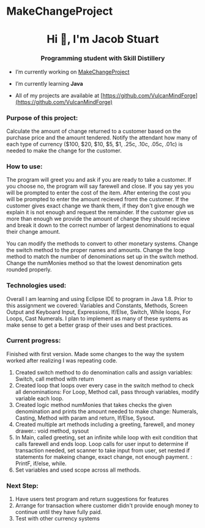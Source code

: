 # MakeChangeProject

<h1 align="center">Hi 👋, I'm Jacob Stuart</h1>
<h3 align="center">Programming student with Skill Distillery</h3>

- I’m currently working on [MakeChangeProject](https://github.com/VulcanMindForge/MakeChangeProject)

- I’m currently learning **Java**

- All of my projects are available at [https://github.com/VulcanMindForge](https://github.com/VulcanMindForge)

<h3 align="left">Purpose of this project:</h3>
 <p align="left"> Calculate the amount of change returned to a customer based on the purchase price and the amount tendered. Notify the attendant how many of each type of currency ($100, $20, $10, $5, $1, .25c, .10c, .05c, .01c) is needed to make the change for the customer.</p>

<h3 align="left">How to use:</h3>
 <p align="left"> The program will greet you and ask if you are ready to take a customer. If you choose no, the program will say farewell and close. If you say yes you will be prompted to enter the cost of the item. After entering the cost you will be prompted to enter the amount recieved fromt the customer. If the customer gives exact change we thank them, if they don't give enough we explain it is not enough and request the remainder. If the customer give us more than enough we provide the amount of change they should recieve and break it down to the correct number of largest denominations to equal their change amount.</p>
 <p align="left"> You can modify the methods to convert to other monetary systems. Change the switch method to the proper names and amounts. Change the loop method to match the number of denominations set up in the switch method. Change the numMonies method so that the lowest denomination gets rounded properly.</p>


<h3 align="Left">Technologies used:</h3>
<p align="left">Overall I am learning and using Eclipse IDE to program in Java 1.8. Prior to this assignment we covered: Variables and Constants, Methods, Screen Output and Keyboard Input, Expressions, If/Else, Switch, While loops, For Loops, Cast Numerals. I plan to implement as many of these systems as make sense to get a better grasp of their uses and best practices.</p>

<h3 align="Left">Current progress:</h3>
<p align="left"> Finished with first version. Made some changes to the way the system worked after realizing I was repeating code. 
	<ol> 
		<li>Created switch method to do denomination calls and assign variables: Switch, call method with return</li>
		<li>Created loop that loops over every case in the switch method to check all denominations: For Loop, Method call, pass through variables, modify variable each loop.</li>
		<li>Created logic method numMonies that takes checks the given denomination and prints the amount needed to make change: Numerals, Casting, Method with param and return, If/Else, Sysout.</li>
		<li>Created multiple art methods including a greeting, farewell, and money drawer.: void method, sysout</li>
		<li>In Main, called greeting, set an infinite while loop with exit condition that calls farewell and ends loop. Loop calls for user input to determine if transaction needed, set scanner to take input from user, set nested if statements for makeing change, exact change, not enough payment. : PrintF, if/else, while.
		<li>Set variables and used scope across all methods.</li>
	</ol>
</p> 

<h3 align="Left">Next Step:</h3>
<p align="left"> 
	<ol> 
		<li>Have users test program and return suggestions for features</li>
		<li>Arrange for transaction where customer didn't provide enough money to continue until they have fully paid.</li>
		<li>Test with other currency systems</li>
	</ol>
</p> 
